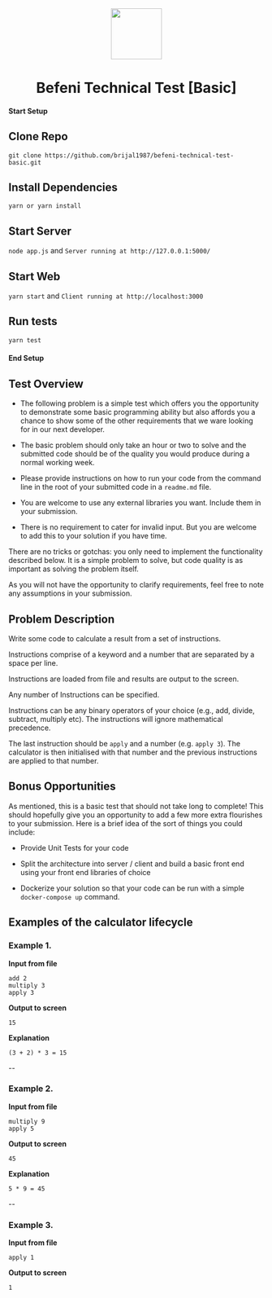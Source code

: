 <center>
<img src="https://cdn.website-editor.net/7faf6d1ccff4459495853794e59fe9be/dms3rep/multi/mobile/Befeni_ohne_Claim.png" height="100">

# Befeni Technical Test [Basic]
</center>

#### Start Setup

## Clone Repo
`git clone https://github.com/brijal1987/befeni-technical-test-basic.git`

## Install Dependencies
`yarn or yarn install`

## Start Server
`node app.js` and `Server running at http://127.0.0.1:5000/`

## Start Web
`yarn start` and `Client running at http://localhost:3000`

## Run tests
`yarn test`

#### End Setup


## Test Overview

- The following problem is a simple test which offers you the opportunity to demonstrate some basic programming ability but also affords you a chance to show some of the other requirements that we ware looking for in our next developer.

- The basic problem should only take an hour or two to solve and the submitted code should be of the quality you would produce during a normal working week.

- Please provide instructions on how to run your code from the command line in the root of your submitted code in a `readme.md` file.

- You are welcome to use any external libraries you want. Include them in your submission.

- There is no requirement to cater for invalid input. But you are welcome to add this to your solution if you have time.

There are no tricks or gotchas: you only need to implement the functionality described below.  It is a simple problem to solve, but code quality is as important as solving the problem itself.

As you will not have the opportunity to clarify requirements, feel free to note any assumptions in your submission.

## Problem Description

Write some code to calculate a result from a set of instructions. 

Instructions comprise of a keyword and a number that are separated by a space per line. 

Instructions are loaded from file and results are output to the screen. 

Any number of Instructions can be specified. 

Instructions can be any binary operators of your choice (e.g., add, divide, subtract, multiply etc). The instructions will ignore mathematical precedence. 

The last instruction should be `apply` and a number (e.g. `apply 3`). The calculator is then initialised with that number and the previous instructions are applied to that number.

## Bonus Opportunities

As mentioned, this is a basic test that should not take long to complete! This should hopefully give you an opportunity to add a few more extra flourishes to your submission. Here is a brief idea of the sort of things you could include:

- Provide Unit Tests for your code

- Split the architecture into server / client and build a basic front end using your front end libraries of choice

- Dockerize your solution so that your code can be run with a simple `docker-compose up` command.


## Examples of the calculator lifecycle

### Example 1.

**Input from file**

```
add 2
multiply 3
apply 3
```

**Output to screen**

```
15
``` 

**Explanation**

```
(3 + 2) * 3 = 15
```

--

### Example 2.

**Input from file**

```
multiply 9
apply 5
```

**Output to screen**

```
45
``` 

**Explanation**

```
5 * 9 = 45
```

--

### Example 3.

**Input from file**

```
apply 1
```

**Output to screen**

```
1
```